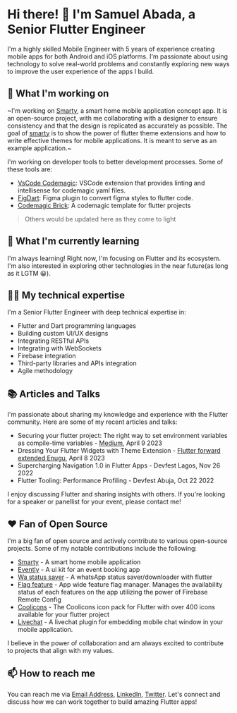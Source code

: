<!--
**Mastersam07/mastersam07** is a ✨ _special_ ✨ repository because its `README.md` (this file) appears on your GitHub profile.

Here are some ideas to get you started:

- 🔭 I’m currently working on ...
- 🌱 I’m currently learning ...
- 👯 I’m looking to collaborate on ...
- 🤔 I’m looking for help with ...
- 💬 Ask me about ...
- 📫 How to reach me: ...
- 😄 Pronouns: ...
- ⚡ Fun fact: ...
-->

# Hi there! 👋 I'm Samuel Abada, a Senior Flutter Engineer 

I'm a highly skilled Mobile Engineer with 5 years of experience creating mobile apps for both Android and iOS platforms. I'm passionate about using technology to solve real-world problems and constantly exploring new ways to improve the user experience of the apps I build.

## 🔭 What I'm working on 

~I'm working on [Smarty](https://github.com/mastersam07/smarty), a smart home mobile application concept app. It is an open-source project, with me collaborating with a designer to ensure consistency and that the design is replicated as accurately as possible. The goal of [smarty](https://github.com/mastersam07/smarty) is to show the power of flutter theme extensions and how to write effective themes for mobile applications. It is meant to serve as an example application.~

I'm working on developer tools to better development processes. Some of these tools are:
- [VsCode Codemagic](https://github.com/Mastersam07/vscode-codemagic): VSCode extension that provides linting and intellisense for codemagic yaml files.
- [FigDart](https://github.com/Mastersam07/figdart): Figma plugin to convert figma styles to flutter code.
- [Codemagic Brick](https://github.com/Mastersam07/codemagic-brick): A codemagic template for flutter projects
> Others would be updated here as they come to light

## 🌱 What I'm currently learning 

I'm always learning! Right now, I'm focusing on Flutter and its ecosystem. I'm also interested in exploring other technologies in the near future(as long as it LGTM 😀).

## 👨‍💻 My technical expertise 

I'm a Senior Flutter Engineer with deep technical expertise in:

- Flutter and Dart programming languages 
- Building custom UI/UX designs
- Integrating RESTful APIs
- Integrating with WebSockets
- Firebase integration
- Third-party libraries and APIs integration
- Agile methodology

<!-- ## 🚀 My achievements 

- Successfully led the development of [Project Name], which has been downloaded over [Number] times from the App Store and Google Play Store.
- Created [Number] custom Flutter widgets that have been used in multiple projects.
- Developed a Flutter plugin that has been downloaded and used by over [Number] developers worldwide. -->

## 📚 Articles and Talks

I'm passionate about sharing my knowledge and experience with the Flutter community. Here are some of my recent articles and talks:

- Securing your flutter project: The right way to set environment variables as compile-time variables - [Medium](https://medium.com/itnext/secure-your-flutter-project-the-right-way-to-set-environment-variables-with-compile-time-variables-67c3163ff9f4), April 9 2023
- Dressing Your Flutter Widgets with Theme Extension - [Flutter forward extended Enugu](https://youtu.be/PcC_rygZ4ME), April 8 2023
- Supercharging Navigation 1.0 in Flutter Apps - Devfest Lagos, Nov 26 2022
- Flutter Tooling: Performance Profiling - Devfest Abuja, Oct 22 2022

I enjoy discussing Flutter and sharing insights with others. If you're looking for a speaker or panellist for your event, please contact me!

## ❤️ Fan of Open Source 

I'm a big fan of open source and actively contribute to various open-source projects. Some of my notable contributions include the following:

- [Smarty](https://github.com/Mastersam07/smarty) - A smart home mobile application
- [Evently](https://github.com/mastersam07/smarty) - A ui kit for an event booking app
- [Wa status saver](https://github.com/Mastersam07/wa_status_saver) - A whatsApp status saver/downloader with flutter
- [Flag feature](https://github.com/Mastersam07/flag-feature) - App wide feature flag manager. Manages the availability status of each features on the app utilizing the power of Firebase Remote Config
- [Coolicons](https://github.com/Mastersam07/coolicons) - The Coolicons icon pack for Flutter with over 400 icons available for your flutter project
- [Livechat](https://github.com/Mastersam07/livechat) - A livechat plugin for embedding mobile chat window in your mobile application.

I believe in the power of collaboration and am always excited to contribute to projects that align with my values.

## 📫 How to reach me 

You can reach me via [Email Address](abadasamuelosp@gmail.com), [LinkedIn](https://www.linkedin.com/in/abada-samuel/), [Twitter](https://twitter.com/mastersam_). Let's connect and discuss how we can work together to build amazing Flutter apps!


